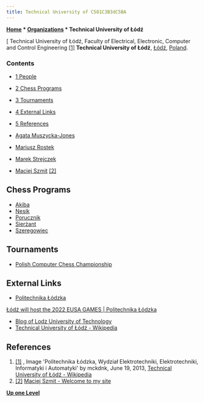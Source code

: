 ```yaml
---
title: Technical University of C581C3B3dC5BA
---
```

**[Home](Home "Home") \* [Organizations](Organizations "Organizations") \* Technical University of Łódź**



[ Technical University of Łódź, Faculty of Electrical, Electronic, Computer and Control Engineering <a id="cite-note-1" href="#cite-ref-1">[1]</a>
**Technical University of Łódź**, [Łódź](https://en.wikipedia.org/wiki/%C5%81%C3%B3d%C5%BA), [Poland](https://en.wikipedia.org/wiki/Poland).



### Contents


* [1 People](#people)
* [2 Chess Programs](#chess-programs)
* [3 Tournaments](#tournaments)
* [4 External Links](#external-links)
* [5 References](#references)






* [Agata Muszycka-Jones](Agata_Muszycka-Jones "Agata Muszycka-Jones")
* [Mariusz Rostek](Mariusz_Rostek "Mariusz Rostek")
* [Marek Strejczek](Marek_Strejczek "Marek Strejczek")
* [Maciej Szmit](Maciej_Szmit "Maciej Szmit") <a id="cite-note-2" href="#cite-ref-2">[2]</a>


## Chess Programs


* [Akiba](index.php?title=Akiba&action=edit&redlink=1 "Akiba (page does not exist)")
* [Nesik](Nesik "Nesik")
* [Porucznik](Porucznik "Porucznik")
* [Sierżant](Sier%C5%BCant "Sierżant")
* [Szeregowiec](Szeregowiec "Szeregowiec")


## Tournaments


* [Polish Computer Chess Championship](Polish_Computer_Chess_Championship "Polish Computer Chess Championship")


## External Links


* [Politechnika Łódzka](https://www.p.lodz.pl/en)


 [Łódź will host the 2022 EUSA GAMES | Politechnika Łódzka](https://www.p.lodz.pl/en/lodz-will-host-2022-eusa-games)
* [Blog of Lodz University of Technology](https://blog.p.lodz.pl/en)
* [Technical University of Łódź - Wikipedia](https://en.wikipedia.org/wiki/Technical_University_of_%C5%81%C3%B3d%C5%BA)


## References


1. <a id="cite-ref-1" href="#cite-note-1">[1]</a> , Image 'Politechnika Łódzka, Wydział Elektrotechniki, Elektrotechniki, Informatyki i Automatyki' by mckdnk, June 19, 2013, [Technical University of Łódź - Wikipedia](https://en.wikipedia.org/wiki/Technical_University_of_%C5%81%C3%B3d%C5%BA)
2. <a id="cite-ref-2" href="#cite-note-2">[2]</a> [Maciej Szmit - Welcome to my site](https://sites.google.com/site/maciejszmit/)

**[Up one Level](Organizations "Organizations")**







 
